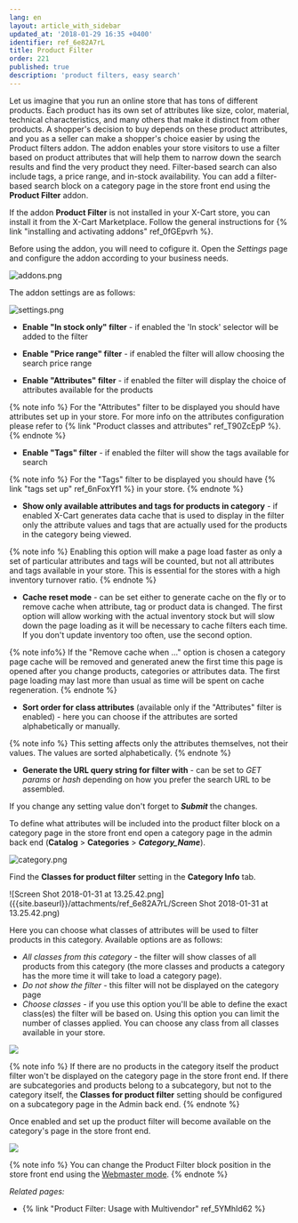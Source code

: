 ```yaml
---
lang: en
layout: article_with_sidebar
updated_at: '2018-01-29 16:35 +0400'
identifier: ref_6e82A7rL
title: Product Filter
order: 221
published: true
description: 'product filters, easy search'
---
```

Let us imagine that you run an online store that has tons of different products. Each product has its own set of attributes like size, color, material, technical characteristics, and many others that make it distinct from other products. A shopper's decision to buy depends on these product attributes, and you as a seller can make a shopper's choice easier by using the Product filters addon. The addon enables your store visitors to use a filter based on product attributes that will help them to narrow down the search results and find the very product they need. Filter-based search can also include tags, a price range, and in-stock availability. You can add a filter-based search block on a category page in the store front end using the **Product Filter** addon.

If the addon **Product Filter** is not installed in your X-Cart store, you can install it from the X-Cart Marketplace. Follow the general instructions for {% link "installing and activating addons" ref_0fGEpvrh %}.

Before using the addon, you will need to cofigure it. Open the _Settings_ page and configure the addon according to your business needs.

![addons.png]({{site.baseurl}}/attachments/ref_6e82A7rL/addons.png)

The addon settings are as follows:

![settings.png]({{site.baseurl}}/attachments/ref_6e82A7rL/settings.png)

* **Enable "In stock only" filter** - if enabled the 'In stock' selector will be added to the filter 

* **Enable "Price range" filter** - if enabled the filter will allow choosing the search price range

* **Enable "Attributes" filter** - if enabled the filter will display the choice of attributes available for the products 

{% note info %}
For the "Attributes" filter to be displayed you should have attributes set up in your store. For more info on the attributes configuration please refer to {% link "Product classes and attributes" ref_T90ZcEpP %}. 
{% endnote %}

* **Enable "Tags" filter** - if enabled the filter will show the tags available for search

{% note info %}
For the "Tags" filter to be displayed you should have {% link "tags set up" ref_6nFoxYf1 %} in your store. 
{% endnote %}

* **Show only available attributes and tags for products in category** - if enabled X-Cart generates data cache that is used to display in the filter only the attribute values and tags that are actually used for the products in the category being viewed. 

{% note info %} 
Enabling this option will make a page load faster as only a set of particular attributes and tags will be counted, but not all attributes and tags available in your store. This is essential for the stores with a high inventory turnover ratio.
{% endnote %}

* **Cache reset mode** - can be set either to generate cache on the fly or to remove cache when attribute, tag or product data is changed. The first option will allow working with the actual inventory stock but will slow down the page loading as it will be necessary to cache filters each time. If you don't update inventory too often, use the second option. 

{% note info%}
If the "Remove cache when ..." option is chosen a category page cache will be removed and generated anew the first time this page is opened after you change products, categories or attributes data. The first page loading may last more than usual as time will be spent on cache regeneration.
{% endnote %}

* **Sort order for class attributes** (available only if the "Attributes" filter is enabled) - here you can choose if the attributes are sorted alphabetically or manually.

{% note info %}
This setting affects only the attributes themselves, not their values. The values are sorted alphabetically. 
{% endnote %}

* **Generate the URL query string for filter with** - can be set to _GET params_ or _hash_ depending on how you prefer the search URL to be assembled.

If you change any setting value don't forget to _**Submit**_ the changes.

To define what attributes will be included into the product filter block on a category page in the store front end open a category page in the admin back end (**Catalog** > **Categories** > **_Category_Name_**).

![category.png]({{site.baseurl}}/attachments/ref_6e82A7rL/category.png)

Find the **Classes for product filter** setting in the **Category Info** tab.

![Screen Shot 2018-01-31 at 13.25.42.png]({{site.baseurl}}/attachments/ref_6e82A7rL/Screen Shot 2018-01-31 at 13.25.42.png)

Here you can choose what classes of attributes will be used to filter products in this category. Available options are as follows:
* _All classes from this category_ - the filter will show classes of all products from this category (the more classes and products a category has the more time it will take to load a category page).
* _Do not show the filter_ - this filter will not be displayed on the category page
* _Choose classes_ - if you use this option you'll be able to define the exact class(es) the filter will be based on. Using this option you can limit the number of classes applied. You can choose any class from all classes available in your store.

![]({{site.baseurl}}/attachments/ref_6e82A7rL/Screen%20Shot%202018-01-31%20at%2013.26.33.png)

{% note info %}
If there are no products in the category itself the product filter won't be displayed on the category page in the store front end. If there are subcategories and products belong to a subcategory, but not to the category itself, the **Classes for product filter** setting should be configured on a subcategory page in the Admin back end.
{% endnote %}

Once enabled and set up the product filter will become available on the category's page in the store front end.

![]({{site.baseurl}}/attachments/ref_6e82A7rL/store-front.png)

{% note info %}
You can change the Product Filter block position in the store front end using the [Webmaster mode](https://devs.x-cart.com/webinars_and_video_tutorials/using_webmaster_mode_in_x-cart_5.html "Product Filter").
{% endnote %}

_Related pages:_

   * {% link "Product Filter: Usage with Multivendor" ref_5YMhId62 %}
